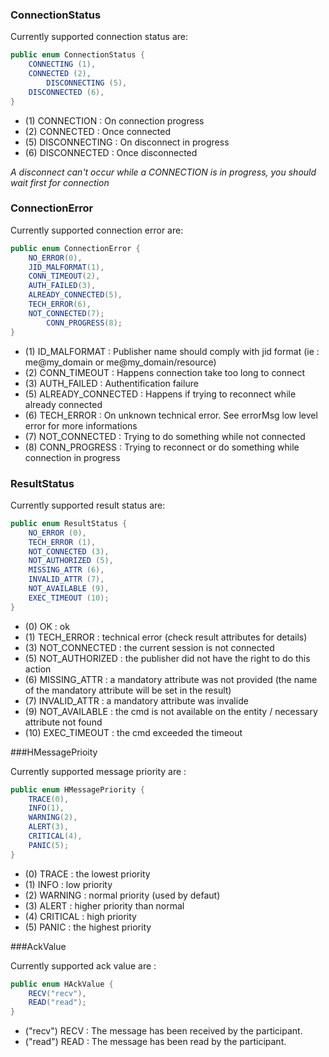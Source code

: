 ### ConnectionStatus

Currently supported connection status are:

```java
public enum ConnectionStatus {
	CONNECTING (1),
	CONNECTED (2),
        DISCONNECTING (5),
	DISCONNECTED (6),
}
```

* (1) CONNECTION : On connection progress
* (2) CONNECTED : Once connected
* (5) DISCONNECTING : On disconnect in progress
* (6) DISCONNECTED : Once disconnected

_A disconnect can't occur while a CONNECTION is in progress, you should wait first for connection_

### ConnectionError

Currently supported connection error are:

```java
public enum ConnectionError {
	NO_ERROR(0),
	JID_MALFORMAT(1),
	CONN_TIMEOUT(2),
	AUTH_FAILED(3),
	ALREADY_CONNECTED(5),
	TECH_ERROR(6),
	NOT_CONNECTED(7);
        CONN_PROGRESS(8);
}
```

* (1) ID_MALFORMAT : Publisher name should comply with jid format (ie : me@my_domain or me@my_domain/resource)
* (2) CONN_TIMEOUT : Happens connection take too long to connect
* (3) AUTH_FAILED : Authentification failure
* (5) ALREADY_CONNECTED : Happens if trying to reconnect while already connected
* (6) TECH_ERROR : On unknown technical error. See errorMsg low level error for more informations
* (7) NOT_CONNECTED : Trying to do something while not connected
* (8) CONN_PROGRESS : Trying to reconnect or do something while connection in progress


### ResultStatus

Currently supported result status are:

```java
public enum ResultStatus {
	NO_ERROR (0),
	TECH_ERROR (1),
	NOT_CONNECTED (3),
	NOT_AUTHORIZED (5),
	MISSING_ATTR (6),
	INVALID_ATTR (7),
	NOT_AVAILABLE (9),
	EXEC_TIMEOUT (10);
}
```

* (0) OK : ok
* (1) TECH_ERROR : technical error (check result attributes for details)
* (3) NOT_CONNECTED : the current session is not connected 
* (5) NOT_AUTHORIZED : the publisher did not have the right to do this action
* (6) MISSING_ATTR : a mandatory attribute was not provided (the name of the mandatory attribute will be set in the result) 
* (7) INVALID_ATTR : a mandatory attribute was invalide
* (9) NOT_AVAILABLE : the cmd is not available on the entity / necessary attribute not found
* (10) EXEC_TIMEOUT : the cmd exceeded the timeout

###HMessagePrioity

Currently supported message priority are : 

```java
public enum HMessagePriority {
	TRACE(0),
	INFO(1),
	WARNING(2),
	ALERT(3),
	CRITICAL(4),
	PANIC(5);
}
```

* (0) TRACE : the lowest priority
* (1) INFO : low priority
* (2) WARNING : normal priority (used by defaut)
* (3) ALERT : higher priority than normal
* (4) CRITICAL : high priority
* (5) PANIC : the highest priority

###AckValue

Currently supported ack value are :

```java
public enum HAckValue {
	RECV("recv"),
	READ("read");
}
```

* ("recv") RECV : The message has been received by the participant.
* ("read") READ : The message has been read by the participant.
